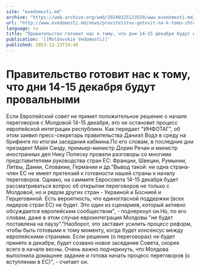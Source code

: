 ```yaml
---
site: "evedomosti.md"
archive: "https://web.archive.org/web/20240325123550/www.evedomosti.md/news/pravitelstvo-gotovit-na-k-tomu-chto-dni-14-15-dekabrya-budut"
url: "http://www.evedomosti.md/news/pravitelstvo-gotovit-na-k-tomu-chto-dni-14-15-dekabrya-budut"
language: ru
title: "Правительство готовит нас к тому, что дни 14-15 декабря будут провальными"
publication: '[[Moldavskie Vedomosti]]'
published: 2023-12-13T14:46
---
```


# Правительство готовит нас к тому, что дни 14-15 декабря будут провальными

Если Европейский совет не примет положительное решение о начале переговоров с Молдовой 14-15 декабря, это не остановит процесс европейской интеграции республики. Как передает "ИНФОТАГ", об этом заявил пресс-секретарь правительства Даниэл Водэ в среду на брифинге по итогам заседания кабмина.По его словам, в последние дни президент Майя Санду, премьер-министр Дорин Речан и министр иностранных дел Нику Попеску провели разговоры со многими представителями руководства стран ЕС: Франции, Швеции, Румынии, Литвы, Дании, Словакии, Германии и др."Вывод такой: ни одна страна-член ЕС не имеет претензий к готовности нашей страны к началу переговоров. Однако, на саммите Евросовета 14-15 декабря будет рассматриваться вопрос об открытии переговоров не только с Молдовой, но и рядом других стран - Украиной и Боснией и Герцеговиной. Есть вероятность, что единогласной поддержки (всех лидеров стран ЕС) не будет. Это один из сценариев, который активно обсуждается европейским сообществом", - подчеркнул он.Но, по его словам, даже в этом случае евроинтеграция Молдовы "не будет поставлена на паузу"."Наоборот, это заставит усилить процесс реформ, чтобы быть готовыми к тому моменту, когда будет консенсус между европейскими странами. Если решение (о переговорах) не будет принято в декабре, будет созвано новое заседание Совета, скорее всего в начале весны. Очень важно подчеркнуть, что Молдова выполнила домашнее задание и готова начать процесс переговоров (о вступлении в ЕС)", - считает он.